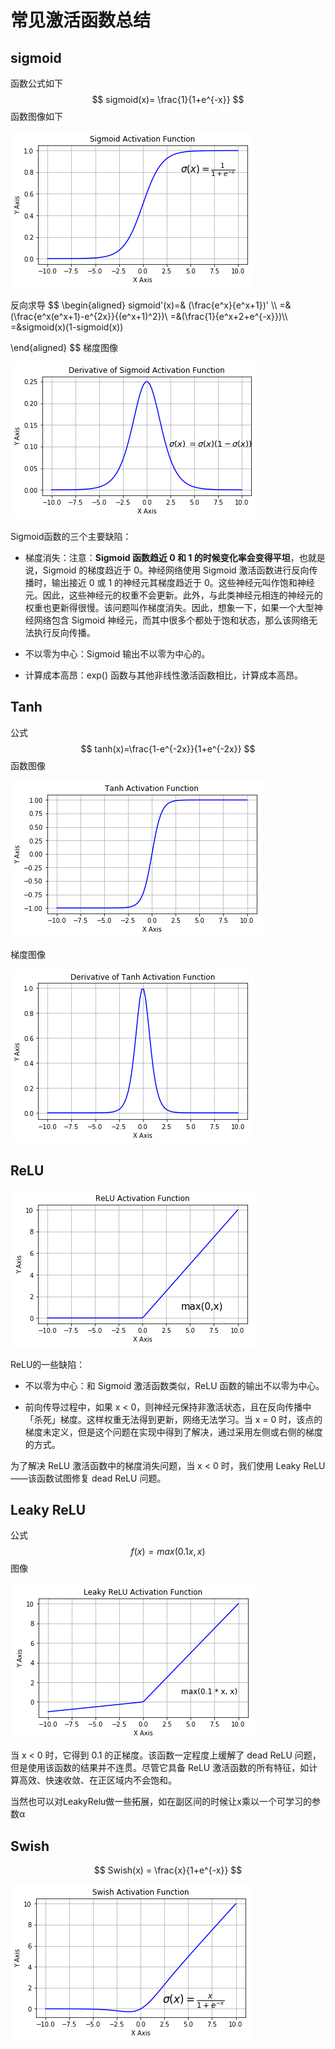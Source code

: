 # 常见激活函数总结

## sigmoid

函数公式如下
$$
sigmoid(x)= \frac{1}{1+e^{-x}}
$$
函数图像如下

![sigmoid](%E5%B8%B8%E7%94%A8%E6%BF%80%E6%B4%BB%E5%87%BD%E6%95%B0%E6%B1%87%E6%80%BB.assets/sigmoid.png)

反向求导
$$
\begin{aligned}
sigmoid'(x)=& (\frac{e^x}{e^x+1})'  \\\\
=&(\frac{e^x(e^x+1)-e^{2x}}{(e^x+1)^2})\\
=&(\frac{1}{e^x+2+e^{-x}})\\\\
=&sigmoid(x)(1-sigmoid(x))



\end{aligned}
$$
梯度图像

![avatar](%E5%B8%B8%E7%94%A8%E6%BF%80%E6%B4%BB%E5%87%BD%E6%95%B0%E6%B1%87%E6%80%BB.assets/grad_sigmoid.png)

Sigmoid函数的三个主要缺陷：

* 梯度消失：注意：**Sigmoid 函数趋近 0 和 1 的时候变化率会变得平坦**，也就是说，Sigmoid 的梯度趋近于 0。神经网络使用 Sigmoid 激活函数进行反向传播时，输出接近 0 或 1 的神经元其梯度趋近于 0。这些神经元叫作饱和神经元。因此，这些神经元的权重不会更新。此外，与此类神经元相连的神经元的权重也更新得很慢。该问题叫作梯度消失。因此，想象一下，如果一个大型神经网络包含 Sigmoid 神经元，而其中很多个都处于饱和状态，那么该网络无法执行反向传播。

* 不以零为中心：Sigmoid 输出不以零为中心的。

* 计算成本高昂：exp() 函数与其他非线性激活函数相比，计算成本高昂。

## Tanh

公式
$$
tanh(x)=\frac{1-e^{-2x}}{1+e^{-2x}}
$$
函数图像

![avatar](%E5%B8%B8%E7%94%A8%E6%BF%80%E6%B4%BB%E5%87%BD%E6%95%B0%E6%B1%87%E6%80%BB.assets/tanh.png)

梯度图像

![avatar](%E5%B8%B8%E7%94%A8%E6%BF%80%E6%B4%BB%E5%87%BD%E6%95%B0%E6%B1%87%E6%80%BB.assets/grad_tanh.png)

## ReLU

![avatar](%E5%B8%B8%E7%94%A8%E6%BF%80%E6%B4%BB%E5%87%BD%E6%95%B0%E6%B1%87%E6%80%BB.assets/relu.png)

ReLU的一些缺陷：

* 不以零为中心：和 Sigmoid 激活函数类似，ReLU 函数的输出不以零为中心。

*  前向传导过程中，如果 x < 0，则神经元保持非激活状态，且在反向传播中「杀死」梯度。这样权重无法得到更新，网络无法学习。当 x = 0 时，该点的梯度未定义，但是这个问题在实现中得到了解决，通过采用左侧或右侧的梯度的方式。

为了解决 ReLU 激活函数中的梯度消失问题，当 x < 0 时，我们使用 Leaky ReLU——该函数试图修复 dead ReLU 问题。

## Leaky ReLU

公式
$$
f(x) =max(0.1x,x)
$$
图像

![avatar](%E5%B8%B8%E7%94%A8%E6%BF%80%E6%B4%BB%E5%87%BD%E6%95%B0%E6%B1%87%E6%80%BB.assets/LeakyRelu.png)

当 x < 0 时，它得到 0.1 的正梯度。该函数一定程度上缓解了 dead ReLU 问题，但是使用该函数的结果并不连贯。尽管它具备 ReLU 激活函数的所有特征，如计算高效、快速收敛、在正区域内不会饱和。

当然也可以对LeakyRelu做一些拓展，如在副区间的时候让x乘以一个可学习的参数α

## Swish

$$
Swish(x) = \frac{x}{1+e^{-x}}
$$

![avatar](%E5%B8%B8%E7%94%A8%E6%BF%80%E6%B4%BB%E5%87%BD%E6%95%B0%E6%B1%87%E6%80%BB.assets/swish.png)